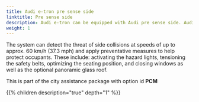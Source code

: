 ```yaml
---
title: Audi e-tron pre sense side
linktitle: Pre sense side
description: Audi e-tron can be equipped with Audi pre sense side. Audi pre sense side reacts in the event of a collision from the side. Amongst ohthers it uses the radar sensors of the crossing assist to calculate the probability of an accident involving traffic approaching from the side.
weight: 1
---
```


 The system can detect the threat of side collisions at speeds of up to approx. 60 km/h (37.3 mph) and apply preventative measures to help protect occupants. These include: activating the hazard lights, tensioning the safety belts, optimizing the seating position, and closing windows as well as the optional panoramic glass roof.

This is part of the city assistance package with option id **PCM**

{{% children description="true" depth="1" %}}
